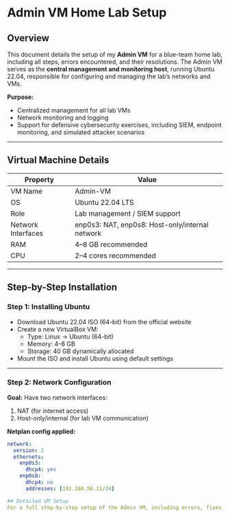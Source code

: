 # Admin VM Home Lab Setup

## Overview
This document details the setup of my **Admin VM** for a blue-team home lab, including all steps, errors encountered, and their resolutions. The Admin VM serves as the **central management and monitoring host**, running Ubuntu 22.04, responsible for configuring and managing the lab’s networks and VMs.

**Purpose:**
- Centralized management for all lab VMs
- Network monitoring and logging
- Support for defensive cybersecurity exercises, including SIEM, endpoint monitoring, and simulated attacker scenarios

---

## Virtual Machine Details

| Property            | Value                            |
|--------------------|----------------------------------|
| VM Name            | Admin-VM                         |
| OS                 | Ubuntu 22.04 LTS                 |
| Role               | Lab management / SIEM support    |
| Network Interfaces | enp0s3: NAT, enp0s8: Host-only/internal network |
| RAM                | 4–8 GB recommended               |
| CPU                | 2–4 cores recommended            |

---

## Step-by-Step Installation

### Step 1: Installing Ubuntu
- Download Ubuntu 22.04 ISO (64-bit) from the official website
- Create a new VirtualBox VM:
  - Type: Linux → Ubuntu (64-bit)
  - Memory: 4–8 GB
  - Storage: 40 GB dynamically allocated
- Mount the ISO and install Ubuntu using default settings

---

### Step 2: Network Configuration
**Goal:** Have two network interfaces:
1. NAT (for internet access)
2. Host-only/internal (for lab VM communication)

**Netplan config applied:**
```yaml
network:
  version: 2
  ethernets:
    enp0s3:
      dhcp4: yes
    enp0s8:
      dhcp4: no
      addresses: [192.168.56.11/24]

## Detailed VM Setup
For a full step-by-step setup of the Admin VM, including errors, fixes, and configuration, see [Admin VM Setup](Admin-VM-Setup.md).
